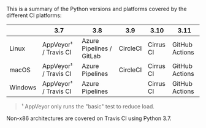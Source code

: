 This is a summary of the Python versions and platforms covered by the different CI platforms:

|         | 3.7                   | 3.8                      | 3.9      | 3.10      | 3.11           |
|---------|-----------------------|--------------------------|----------|-----------|----------------|
| Linux   | AppVeyor¹ / Travis CI | Azure Pipelines / GitLab | CircleCI | Cirrus CI | GitHub Actions |
| macOS   | AppVeyor¹ / Travis CI | Azure Pipelines          | CircleCI | Cirrus CI | GitHub Actions |
| Windows | AppVeyor¹ / Travis CI | Azure Pipelines          |          | Cirrus CI | GitHub Actions |

> ¹ AppVeyor only runs the "basic" test to reduce load.

Non-x86 architectures are covered on Travis CI using Python 3.7.

